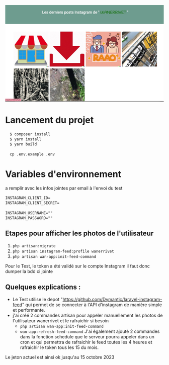 ![](screen_app.jpg)

# Lancement du projet 

      $ composer install
	  $ yarn install
	  $ yarn build

	  cp .env.example .env
    
# Variables d'environnement

a remplir avec les infos jointes par email à l'envoi du test
 
    INSTAGRAM_CLIENT_ID=
    INSTAGRAM_CLIENT_SECRET=
    
    INSTAGRAM_USERNAME=""
    INSTAGRAM_PASSWORD=""


## Etapes pour afficher les photos de l'utilisateur

 1. `php artisan:migrate`
 2. `php artisan instagram-feed:profile wanerrivet`
 3. `php artisan wan-app:init-feed-command`

Pour le Test, le token a été validé sur le compte Instagram il faut donc dumper la bdd ci jointe 

## Quelques explications : 

 - Le Test utilise le depot "https://github.com/Dymantic/laravel-instagram-feed" qui permet de se connecter à l'API d'instagram de manière simple et performante.
 - j'ai créé 2 commandes artisan pour appeler manuellement les photos de l'utilisateur wanerrivet et le rafraichir si besoin 
	 - `php artisan wan-app:init-feed-command`
	 - `wan-app:refresh-feed-command`
 J'ai également ajouté 2 commandes dans la fonction schedule que le serveur pourra appeler dans un cron et qui permettra de rafraichir le feed toutes les 4 heures et rafraichir le token tous les 15 du mois.

Le jeton actuel est ainsi ok jusqu'au 15 octobre  2023


